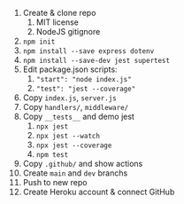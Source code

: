1. Create & clone repo
   1. MIT license
   1. NodeJS gitignore
1. `npm init`
1. `npm install --save express dotenv`
1. `npm install --save-dev jest supertest`
1. Edit package.json scripts:
   1. `"start": "node index.js"`
   1. `"test": "jest --coverage"`
1. Copy `index.js`, `server.js`
1. Copy `handlers/`, `middleware/`
1. Copy `__tests__` and demo jest
   1. `npx jest`
   1. `npx jest --watch`
   1. `npx jest --coverage`
   1. `npm test`
1. Copy `.github/` and show actions
1. Create `main` and `dev` branchs
1. Push to new repo
1. Create Heroku account & connect GitHub
